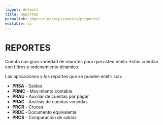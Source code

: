 ```yaml
---
layout: default
title: Reportes
permalink: /Operacion/erp/cuentas/preporte/
editable: si
---
```


# REPORTES  

Cuenta con gran variedad de reportes para que usted emita. Estos cuentan con filtros y ordenamiento dinámico.  

Las aplicaciones y los reportes que se pueden emitir son:  

* **PRSA**  - Saldos  
* **PRMC**  - Movimiento contable  
* **PRAU**  - Auxiliar de cuentas por pagar  
* **PRAC**  - Análisis de cuentas vencidas  
* **PRCR**  - Cruces  
* **PRDE**  - Documento equivalente  
* **PRCS**  - Comparación de saldos

